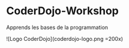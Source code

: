 # CoderDojo-Workshop
Apprends les bases de la programmation

![Logo CoderDojo](coderdojo-logo.png =200x)
